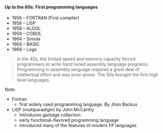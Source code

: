#### Up to the 60s: First programming languages

* 1956 – FORTRAN (First compiler)
* 1958 – LISP
* 1958 – ALGOL
* 1959 – COBOL
* 1964 – Simula
* 1964 – BASIC
* 1968 – Logo

> In the 40s, the limited speed and memory capacity forced programmers to write hand tuned assembly language programs. Programming in assembly language required a great deal of intellectual effort and was error-prone.
> The 50s brought the firts high level languages.

Note:
 * Fortran 
   - first widely used programming language. By Jhon Backus
 * LISP (multiparadigm) by John McCarthy
   - Introduces garbage collection
   - early functional-flavored programming language
   - introduced many of the features of modern FP languages
